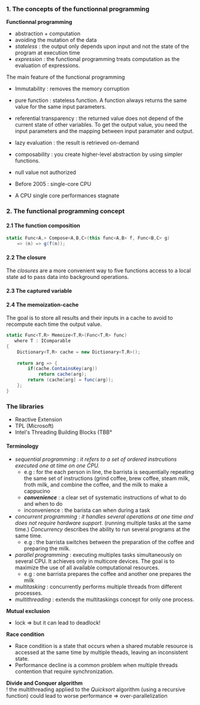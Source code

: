 

### 1. The concepts of the functionnal programming

__Functionnal programming__
* abstraction + computation  
* avoiding the mutation of the data  
* _stateless_ : the output only depends upon input and not the state of the program at execution time  
* _expression_ : the functional programming treats computation as the evaluation of expressions.  

The main feature of the functional programming
* Immutability : removes the memory corruption  
* pure function : stateless function. A function always returns the same value for the same input parameters.  
* referential transparency : the returned value does not depend of the current state of other variables. To get the output value, you need the input parameters and the mapping between input paramater and output.
* lazy evaluation : the result is retrieved on-demand
* composability : you create higher-level abstraction by using simpler functions.
* null value not authorized 


* Before 2005 : single-core CPU
* A CPU single core performances stagnate

### 2. The functional programming concept

#### 2.1 The function composition

```csharp
static Func<A,> Compose<A,B,C>(this func<A,B> f, Func<B,C> g) 
    => (n) => g(f(n));
```    

#### 2.2 The closure

The _closures_ are a more convenient way to five functions access to a local state ad to pass data into background operations.

#### 2.3 The captured variable


#### 2.4 The memoization-cache

The goal is to store all results and their inputs in a cache to avoid to recompute each time the output value.

```csharp
static Func<T,R> Memoize<T,R>(Func<T,R> func)
   where T : IComparable
{
    Dictionary<T,R> cache = new Dictionary<T,R>();
    
    return arg => {
        if(cache.ContainsKey(arg))
            return cache(arg);
        return (cache[arg] = func(arg));    
    };
}
```



### The libraries
- Reactive Extension
- TPL (Microsoft)
- Intel's Threading Building Blocks (TBB°

#### Terminology

* _sequential programming_ : _it refers to a set of ordered instrcutions executed one at time on one CPU._
    * e.g : for the each person in line, the barrista is sequentially repeating the same set of instructions (grind coffee, brew coffee, steam milk, froth milk, and combine the coffee, and the milk to make a cappucino  
    * __*convenience*__ : a clear set of systematic instructions of what to do and when to do  
    * inconvenience : the barista can when during a task
* _concurrent programming_ : _it handles several operations at one time and does not require hardware support._ (running multiple tasks at the same time.) _Concurrency_ describes the ability to run several programs at the same time.
    * e.g : the barrista switches between the preparation of the coffee and preparing the milk.
* _parallel programming_ : executing multiples tasks simultaneously on several CPU. It achieves only in multicore devices. The goal is to maximize the use of all available computational resources.
    * e.g : one barrista prepares the coffee and another one prepares the milk
* _multitasking_ : concurrently performs multiple threads from different processes.
* _multithreading_ : extends the multitaskings concept for only one process.


    
__Mutual exclusion__
* lock => but it can lead to deadlock!

__Race condition__
* Race condition is a state that occurs when a shared mutable resource is accessed at the same time by multiple theads, leaving an inconsistent state.  
* Performance decline is a common problem when multiple threads contention that require synchronization.


__Divide and Conquer algorithm__  
! the multithreading applied to the _Quicksort_ algorithm (using a recursive function) could lead to worse performance => over-parallelization



  
  


